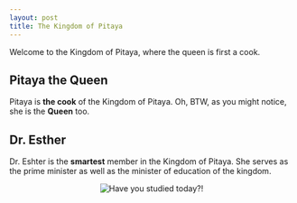 ```yaml
---
layout: post
title: The Kingdom of Pitaya
---
```



<p class="message">
  Welcome to the Kingdom of Pitaya, where the queen is first a cook.
</p>

## Pitaya the Queen
Pitaya is <strong>the cook</strong> of the Kingdom of Pitaya. Oh, BTW, as you might notice, she is the <strong>Queen</strong> too.

## Dr. Esther
Dr. Eshter is the <strong>smartest</strong> member in the Kingdom of Pitaya. She serves as the prime minister as well as the minister of education of the kingdom.
<p align='center'><img src='{{site.baseurl}}/public/assets/img/laochen.jpg' alt='Have you studied today?!'></p>
